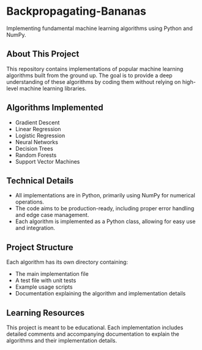 # Backpropagating-Bananas

Implementing fundamental machine learning algorithms using Python and NumPy.

## About This Project

This repository contains implementations of popular machine learning algorithms built from the ground up. The goal is to provide a deep understanding of these algorithms by coding them without relying on high-level machine learning libraries.

## Algorithms Implemented

- Gradient Descent
- Linear Regression
- Logistic Regression
- Neural Networks
- Decision Trees
- Random Forests
- Support Vector Machines

## Technical Details

- All implementations are in Python, primarily using NumPy for numerical operations.
- The code aims to be production-ready, including proper error handling and edge case management.
- Each algorithm is implemented as a Python class, allowing for easy use and integration.

## Project Structure

Each algorithm has its own directory containing:
- The main implementation file
- A test file with unit tests
- Example usage scripts
- Documentation explaining the algorithm and implementation details

## Learning Resources

This project is meant to be educational. Each implementation includes detailed comments and accompanying documentation to explain the algorithms and their implementation details.
